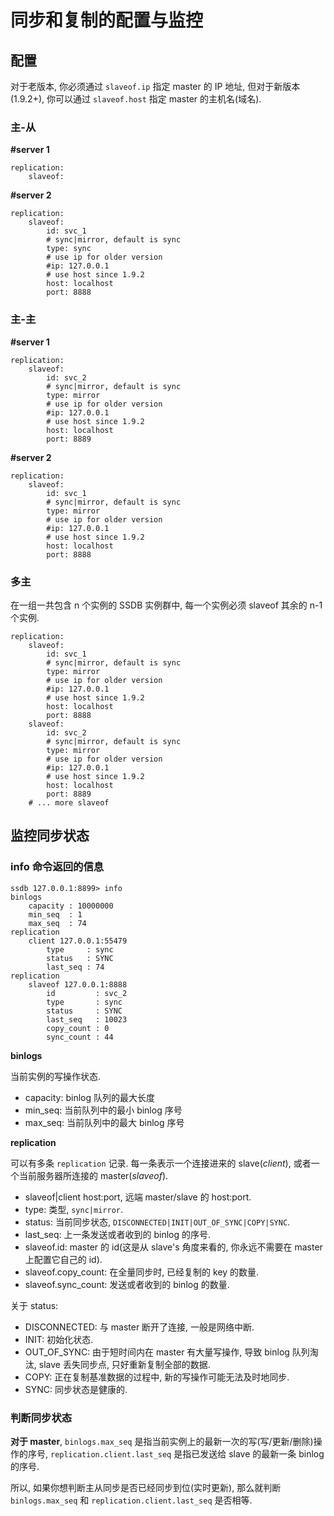 # 同步和复制的配置与监控

## 配置

<div class="alert alert-info">
	对于老版本, 你必须通过 <code>slaveof.ip</code> 指定 master 的 IP 地址, 但对于新版本(1.9.2+), 你可以通过 <code>slaveof.host</code> 指定 master 的主机名(域名).
</div>

### 主-从

__#server 1__

```
replication:
	slaveof:
```

__#server 2__

```
replication:
	slaveof:
		id: svc_1
		# sync|mirror, default is sync
		type: sync
		# use ip for older version
		#ip: 127.0.0.1
		# use host since 1.9.2
		host: localhost
		port: 8888
```

### 主-主

__#server 1__

```
replication:
	slaveof:
		id: svc_2
		# sync|mirror, default is sync
		type: mirror
		# use ip for older version
		#ip: 127.0.0.1
		# use host since 1.9.2
		host: localhost
		port: 8889
```

__#server 2__

```
replication:
	slaveof:
		id: svc_1
		# sync|mirror, default is sync
		type: mirror
		# use ip for older version
		#ip: 127.0.0.1
		# use host since 1.9.2
		host: localhost
		port: 8888
```

### 多主

在一组一共包含 n 个实例的 SSDB 实例群中, 每一个实例必须 slaveof 其余的 n-1 个实例.

```
replication:
	slaveof:
		id: svc_1
		# sync|mirror, default is sync
		type: mirror
		# use ip for older version
		#ip: 127.0.0.1
		# use host since 1.9.2
		host: localhost
		port: 8888
	slaveof:
		id: svc_2
		# sync|mirror, default is sync
		type: mirror
		# use ip for older version
		#ip: 127.0.0.1
		# use host since 1.9.2
		host: localhost
		port: 8889
	# ... more slaveof
```

## 监控同步状态

### info 命令返回的信息

	ssdb 127.0.0.1:8899> info
	binlogs
        capacity : 10000000
        min_seq  : 1
        max_seq  : 74
	replication
	    client 127.0.0.1:55479
	        type     : sync
	        status   : SYNC
	        last_seq : 74
	replication
	    slaveof 127.0.0.1:8888
	        id         : svc_2
	        type       : sync
	        status     : SYNC
	        last_seq   : 10023
	        copy_count : 0
	        sync_count : 44

__binlogs__

当前实例的写操作状态.

* capacity: binlog 队列的最大长度
* min_seq: 当前队列中的最小 binlog 序号
* max_seq: 当前队列中的最大 binlog 序号

__replication__

可以有多条 `replication` 记录. 每一条表示一个连接进来的 slave(*client*), 或者一个当前服务器所连接的 master(*slaveof*).

* slaveof|client host:port, 远端 master/slave 的 host:port.
* type: 类型, `sync|mirror`.
* status: 当前同步状态, `DISCONNECTED|INIT|OUT_OF_SYNC|COPY|SYNC`.
* last_seq: 上一条发送或者收到的 binlog 的序号.
* slaveof.id: master 的 id(这是从 slave's 角度来看的, 你永远不需要在 master 上配置它自己的 id).
* slaveof.copy_count: 在全量同步时, 已经复制的 key 的数量.
* slaveof.sync_count: 发送或者收到的 binlog 的数量.

关于 status:

* DISCONNECTED: 与 master 断开了连接, 一般是网络中断.
* INIT: 初始化状态.
* OUT_OF_SYNC: 由于短时间内在 master 有大量写操作, 导致 binlog 队列淘汰, slave 丢失同步点, 只好重新复制全部的数据.
* COPY: 正在复制基准数据的过程中, 新的写操作可能无法及时地同步.
* SYNC: 同步状态是健康的.

### 判断同步状态

__对于 master__, `binlogs.max_seq` 是指当前实例上的最新一次的写(写/更新/删除)操作的序号, `replication.client.last_seq` 是指已发送给 slave 的最新一条 binlog 的序号.

所以, 如果你想判断主从同步是否已经同步到位(实时更新), 那么就判断 `binlogs.max_seq` 和 `replication.client.last_seq` 是否相等.

